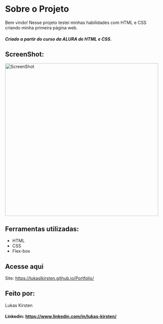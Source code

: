 

# Sobre o Projeto

Bem vindo! Nesse projeto testei minhas habilidades com HTML e CSS criando minha primeira página web.
##### *Criado a partir do curso da ALURA de HTML e CSS.*
 


## ScreenShot:



<div>
  <img alt="ScreenShot" title="ScreenShot" src="https://user-images.githubusercontent.com/116753407/228725369-3270a8ca-0d99-4d20-876c-7f5c4c727f27.png"  height="500px" />
</div>



## Ferramentas utilizadas:



* HTML
* CSS
* Flex-box



## Acesse aqui


Site: https://lukaslkirsten.github.io/Portfolio/



## Feito por:

Lukas Kirsten
#### Linkedin: https://www.linkedin.com/in/lukas-kirsten/
